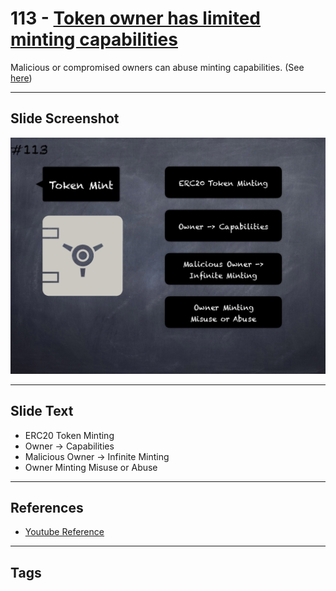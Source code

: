 # 113 - [Token owner has limited minting capabilities](Token%20owner%20has%20limited%20minting%20capabilities.md)
Malicious or compromised owners can abuse minting capabilities. (See [here](https://github.com/crytic/building-secure-contracts/blob/master/development-guidelines/token_integration.md#owner-privileges))
___
## Slide Screenshot
![0113.png](../../images/5.%20Pitfalls%20and%20Best%20Practices%20201/113.png)
___
## Slide Text
- ERC20 Token Minting
- Owner -> Capabilities
- Malicious Owner -> Infinite Minting
- Owner Minting Misuse or Abuse
___
## References
- [Youtube Reference](https://youtu.be/WGM1SF8twmw?t=851)
___
## Tags